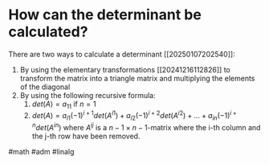 # How can the determinant be calculated? 
There are two ways to calculate a determinant [[20250107202540]]:
1. By using the elementary transformations [[20241216112826]] to transform the matrix into a triangle matrix and multiplying the elements of the diagonal
2. By using the following recursive formula:
    1. $det(A) = a_{11}$ if $n=1$
    2. $det(A)=a_{i1}(-1)^{i+1}det(A^{i1})+a_{i2}(-1)^{i+2}det(A^{i2})+...+a_{in}(-1)^{i+n}det(A^{in})$ where $A^{ij}$ is a $n-1\times n-1$-matrix where the i-th column and the j-th row have been removed.

#math #adm #linalg